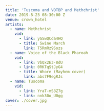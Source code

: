 ```yaml
---
title: 'Tuscoma and VOTBP and Methchrist'
date: 2019-8-23 08:30:00 Z
venue: crown_hotel
artists:
  - name: Methchrist
    vid:
      - link: yGSwQCda4HQ
      - title: Swine March
        link: T5RmRz9Sozs
  - name: Voice of the Black Pharoah
    vid:
      - link: VbQx2E3-8dU
      - link: 0RKTqStJyG4
      - title: Whore (Mayhem cover)
        link: abs7F9egRJs
  - name: Tuscoma
    vid:
      - link: YraT-mS3Z7g
      - link: nnk30o_U0gg
cover: ./cover.jpg
---
```

